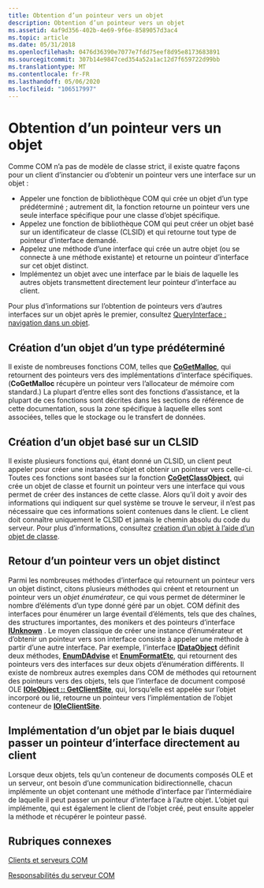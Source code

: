 ```yaml
---
title: Obtention d’un pointeur vers un objet
description: Obtention d’un pointeur vers un objet
ms.assetid: 4af9d356-402b-4e69-9f6e-8589057d3ac4
ms.topic: article
ms.date: 05/31/2018
ms.openlocfilehash: 0476d36390e7077e7fdd75eef8d95e8173683891
ms.sourcegitcommit: 307b14e9847ced354a52a1ac12d7f659722d99bb
ms.translationtype: MT
ms.contentlocale: fr-FR
ms.lasthandoff: 05/06/2020
ms.locfileid: "106517997"
---
```

# <a name="getting-a-pointer-to-an-object"></a>Obtention d’un pointeur vers un objet

Comme COM n’a pas de modèle de classe strict, il existe quatre façons pour un client d’instancier ou d’obtenir un pointeur vers une interface sur un objet :

-   Appeler une fonction de bibliothèque COM qui crée un objet d’un type prédéterminé ; autrement dit, la fonction retourne un pointeur vers une seule interface spécifique pour une classe d’objet spécifique.
-   Appelez une fonction de bibliothèque COM qui peut créer un objet basé sur un identificateur de classe (CLSID) et qui retourne tout type de pointeur d’interface demandé.
-   Appelez une méthode d’une interface qui crée un autre objet (ou se connecte à une méthode existante) et retourne un pointeur d’interface sur cet objet distinct.
-   Implémentez un objet avec une interface par le biais de laquelle les autres objets transmettent directement leur pointeur d’interface au client.

Pour plus d’informations sur l’obtention de pointeurs vers d’autres interfaces sur un objet après le premier, consultez [QueryInterface : navigation dans un objet](queryinterface--navigating-in-an-object.md).

## <a name="creating-an-object-of-a-predetermined-type"></a>Création d’un objet d’un type prédéterminé

Il existe de nombreuses fonctions COM, telles que [**CoGetMalloc**](/windows/desktop/api/combaseapi/nf-combaseapi-cogetmalloc), qui retournent des pointeurs vers des implémentations d’interface spécifiques. (**CoGetMalloc** récupère un pointeur vers l’allocateur de mémoire com standard.) La plupart d’entre elles sont des fonctions d’assistance, et la plupart de ces fonctions sont décrites dans les sections de référence de cette documentation, sous la zone spécifique à laquelle elles sont associées, telles que le stockage ou le transfert de données.

## <a name="creating-an-object-based-on-a-clsid"></a>Création d’un objet basé sur un CLSID

Il existe plusieurs fonctions qui, étant donné un CLSID, un client peut appeler pour créer une instance d’objet et obtenir un pointeur vers celle-ci. Toutes ces fonctions sont basées sur la fonction [**CoGetClassObject**](/windows/desktop/api/combaseapi/nf-combaseapi-cogetclassobject), qui crée un objet de classe et fournit un pointeur vers une interface qui vous permet de créer des instances de cette classe. Alors qu’il doit y avoir des informations qui indiquent sur quel système se trouve le serveur, il n’est pas nécessaire que ces informations soient contenues dans le client. Le client doit connaître uniquement le CLSID et jamais le chemin absolu du code du serveur. Pour plus d’informations, consultez [création d’un objet à l’aide d’un objet de classe](creating-an-object-through-a-class-object.md).

## <a name="returning-a-pointer-to-a-separate-object"></a>Retour d’un pointeur vers un objet distinct

Parmi les nombreuses méthodes d’interface qui retournent un pointeur vers un objet distinct, citons plusieurs méthodes qui créent et retournent un pointeur vers un *objet énumérateur*, ce qui vous permet de déterminer le nombre d’éléments d’un type donné géré par un objet. COM définit des interfaces pour énumérer un large éventail d’éléments, tels que des chaînes, des structures importantes, des monikers et des pointeurs d’interface [**IUnknown**](/windows/desktop/api/Unknwn/nn-unknwn-iunknown) . Le moyen classique de créer une instance d’énumérateur et d’obtenir un pointeur vers son interface consiste à appeler une méthode à partir d’une autre interface. Par exemple, l’interface [**IDataObject**](/windows/desktop/api/ObjIdl/nn-objidl-idataobject) définit deux méthodes, [**EnumDAdvise**](/windows/desktop/api/ObjIdl/nf-objidl-idataobject-enumdadvise) et [**EnumFormatEtc**](/windows/desktop/api/ObjIdl/nf-objidl-idataobject-enumformatetc), qui retournent des pointeurs vers des interfaces sur deux objets d’énumération différents. Il existe de nombreux autres exemples dans COM de méthodes qui retournent des pointeurs vers des objets, tels que l’interface de document composé OLE [**IOleObject :: GetClientSite**](/windows/desktop/api/OleIdl/nf-oleidl-ioleobject-getclientsite), qui, lorsqu’elle est appelée sur l’objet incorporé ou lié, retourne un pointeur vers l’implémentation de l’objet conteneur de [**IOleClientSite**](/windows/desktop/api/OleIdl/nn-oleidl-ioleclientsite).

## <a name="implementing-an-object-through-which-to-pass-an-interface-pointer-directly-to-the-client"></a>Implémentation d’un objet par le biais duquel passer un pointeur d’interface directement au client

Lorsque deux objets, tels qu’un conteneur de documents composés OLE et un serveur, ont besoin d’une communication bidirectionnelle, chacun implémente un objet contenant une méthode d’interface par l’intermédiaire de laquelle il peut passer un pointeur d’interface à l’autre objet. L’objet qui implémente, qui est également le client de l’objet créé, peut ensuite appeler la méthode et récupérer le pointeur passé.

## <a name="related-topics"></a>Rubriques connexes

<dl> <dt>

[Clients et serveurs COM](com-clients-and-servers.md)
</dt> <dt>

[Responsabilités du serveur COM](com-server-responsibilities.md)
</dt> </dl>

 

 




